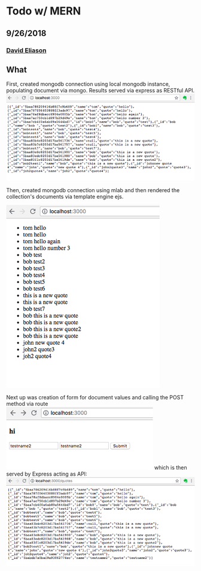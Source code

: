 # Todo w/ MERN
## 9/26/2018
### [David Eliason](http://www.davethemaker.com)

## What

First, created mongodb connection using local mongodb instance, populating document via mongo. Results served via express as RESTful API.
![RESTful JSON](./expressAPI.png)

Then, created mongodb connection using mlab and then rendered the collection's documents via template engine ejs.

![mlab ejs](./mlab_ejs_engine.png)

Next up was creation of form for document values and calling the POST method via route
![form for POSTed data](./input-form-POST.png)
which is then served by Express acting as API:
![updated JSON per API route](./result-of-POSTed-form-data.png)

